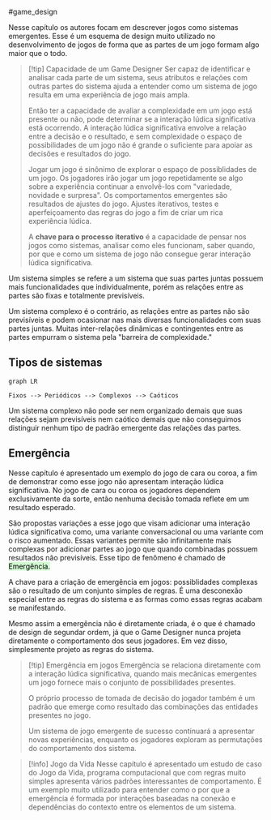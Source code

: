 #game_design 

Nesse capítulo os autores focam em descrever jogos como sistemas emergentes. Esse é um esquema de design muito utilizado no desenvolvimento de jogos de forma que as partes de um jogo formam algo maior que o todo.


> [!tip] Capacidade de um Game Designer
>  Ser capaz de identificar e analisar cada parte de um sistema, seus atributos e relações com outras partes do sistema ajuda a entender como um sistema de jogo resulta em uma experiência de jogo mais ampla.
>  
>  Então ter a capacidade de avaliar a complexidade em um jogo está presente ou não, pode determinar se a interação lúdica significativa está ocorrendo. A interação lúdica significativa envolve a relação entre a decisão e o resultado, e sem complexidade o espaço de possibilidades de um jogo não é grande o suficiente para apoiar as decisões e resultados do jogo.
>  
> Jogar um jogo é sinônimo de explorar o espaço de possiblidades de um jogo. Os jogadores irão jogar um jogo repetidamente se algo sobre a experiência continuar a envolvê-los com "variedade, novidade e surpresa". Os comportamentos emergentes são resultados de ajustes do jogo. Ajustes iterativos, testes e aperfeiçoamento das regras do jogo a fim de criar um rica experiência lúdica.
> 
> A **chave para o processo iterativo** é a capacidade de pensar nos jogos como sistemas, analisar como eles funcionam, saber quando, por que e como um sistema de jogo não consegue gerar interação lúdica significativa.

Um sistema simples se refere a um sistema que suas partes juntas possuem mais funcionalidades que individualmente, porém as relações entre as partes são fixas e totalmente previsíveis.

Um sistema complexo é o contrário, as relações entre as partes não são previsíveis e podem ocasionar nas mais diversas funcionalidades com suas partes juntas. Muitas inter-relações dinâmicas e contingentes entre as partes empurram o sistema pela "barreira de complexidade."

## Tipos de sistemas

```mermaid
graph LR

Fixos --> Periódicos --> Complexos --> Caóticos
```

Um sistema complexo não pode ser nem organizado demais que suas relações sejam previsíveis nem caótico demais que não conseguimos distinguir nenhum tipo de padrão emergente das relações das partes.

## Emergência

Nesse capítulo é apresentado um exemplo do jogo de cara ou coroa, a fim de demonstrar como esse jogo não apresentam interação lúdica significativa. No jogo de cara ou coroa os jogadores dependem exclusivamente da sorte, então nenhuma decisão tomada reflete em um resultado esperado.

São propostas variações a esse jogo que visam adicionar uma interação lúdica significativa como, uma variante conversacional ou uma variante com o risco aumentado. Essas variantes permite são infinitamente mais complexas por adicionar partes ao jogo que quando combinadas possuem resultados não previsíveis. Esse tipo de fenômeno é chamado de <mark style="background: #BBFABBA6;">Emergência.</mark>

A chave para a criação de emergência em jogos: possiblidades complexas são o resultado de um conjunto simples de regras. É uma desconexão especial entre as regras do sistema e as formas como essas regras acabam se manifestando.

Mesmo assim a emergência não é diretamente criada, é o que é chamado de design de segundar ordem, já que o Game Designer nunca projeta diretamente o comportamento dos seus jogadores. Em vez disso, simplesmente projeto as regras do sistema.

> [!tip] Emergência em jogos
>  Emergência se relaciona diretamente com a interação lúdica significativa, quando mais mecânicas emergentes um jogo fornece mais o conjunto de possibilidades presentes.
> 
> O próprio processo de tomada de decisão do jogador também é um padrão que emerge como resultado das combinações das entidades presentes no jogo.
> 
> Um sistema de jogo emergente de sucesso continuará a apresentar novas experiências, enquanto os jogadores exploram as permutações do comportamento dos sistema.

> [!info] Jogo da Vida
>  Nesse capítulo é apresentado um estudo de caso do Jogo da Vida, programa computacional que com regras muito simples apresenta vários padrões interessantes de comportamento. É um exemplo muito utilizado para entender como o por que a emergência é formada por interações baseadas na conexão e dependências do contexto entre os elementos de um sistema.

